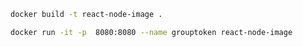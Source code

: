 ```bash
docker build -t react-node-image .
```

```bash
docker run -it -p  8080:8080 --name grouptoken react-node-image   
```

